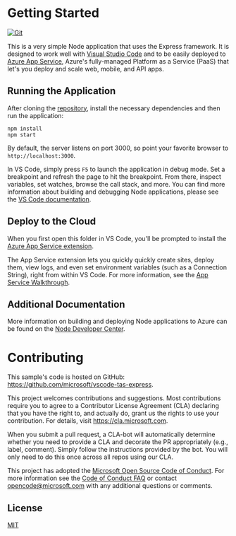 # Getting Started

[![Git](https://app.soluble.cloud/api/v1/public/badges/d2ef37d4-eb16-4184-abf8-0197798a4c13.svg?orgId=650162616495)](https://app.soluble.cloud/repos/details/github.com/james-leha/nodejs_testapp?orgId=650162616495)  

This is a very simple Node application that uses the Express framework. It is designed to work well with [Visual Studio Code](https://code.visualstudio.com) and to be easily deployed to [Azure App Service](https://azure.microsoft.com/en-us/services/app-service/), Azure's fully-managed Platform as a Service (PaaS) that let's you deploy and scale web, mobile, and API apps. 

## Running the Application

After cloning the [repository](`https://github.com/microsoft/vscode-tas-express`), install the necessary  dependencies and then run the application:

``` console
npm install
npm start
```

By default, the server listens on port 3000, so point your favorite browser to `http://localhost:3000`.

In VS Code, simply press `F5` to launch the application in debug mode. Set a breakpoint and refresh the page to hit the breakpoint. From there, inspect variables, set watches, browse the call stack, and more. You can find more information about building and debugging Node applications, please see the [VS Code documentation](https://code.visualstudio.com/docs/azure/deployment).

## Deploy to the Cloud

When you first open this folder in VS Code, you'll be prompted to install the [Azure App Service extension](https://marketplace.visualstudio.com/items?itemName=ms-azuretools.vscode-azureappservice). 

The App Service extension lets you quickly quickly create sites, deploy them, view logs, and even set environment variables (such as a Connection String), right from within VS Code. For more information, see the [App Service Walkthrough](https://code.visualstudio.com/tutorials/app-service-extension/getting-started).

## Additional Documentation

More information on building and deploying Node applications to Azure can be found on the [Node Developer Center](https://docs.microsoft.com/en-us/javascript/azure/?view=azure-node-latest).

# Contributing

This sample's code is hosted on GitHub: https://github.com/microsoft/vscode-tas-express.

This project welcomes contributions and suggestions. Most contributions require you to agree to a
Contributor License Agreement (CLA) declaring that you have the right to, and actually do, grant us
the rights to use your contribution. For details, visit https://cla.microsoft.com.

When you submit a pull request, a CLA-bot will automatically determine whether you need to provide
a CLA and decorate the PR appropriately (e.g., label, comment). Simply follow the instructions
provided by the bot. You will only need to do this once across all repos using our CLA.

This project has adopted the [Microsoft Open Source Code of Conduct](https://opensource.microsoft.com/codeofconduct/).
For more information see the [Code of Conduct FAQ](https://opensource.microsoft.com/codeofconduct/faq/) or
contact [opencode@microsoft.com](mailto:opencode@microsoft.com) with any additional questions or comments.

## License
[MIT](LICENSE.md)